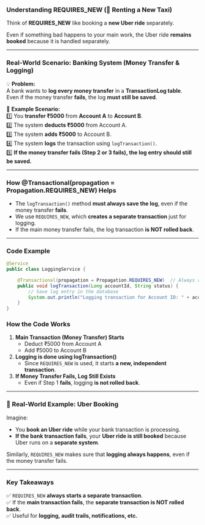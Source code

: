 

### **Understanding REQUIRES_NEW (🚖 Renting a New Taxi)**
Think of **REQUIRES_NEW** like booking a **new Uber ride** separately.  

Even if something bad happens to your main work, the Uber ride **remains booked** because it is handled separately.

---

### **Real-World Scenario: Banking System (Money Transfer & Logging)**  

💡 **Problem:**  
A bank wants to **log every money transfer** in a **TransactionLog table**.  
Even if the money transfer **fails**, the log **must still be saved**.

📌 **Example Scenario:**  
1️⃣ You **transfer ₹5000** from **Account A** to **Account B**.  
2️⃣ The system **deducts ₹5000** from Account A.  
3️⃣ The system **adds ₹5000** to Account B.  
4️⃣ The system **logs** the transaction using `logTransaction()`.  
5️⃣ **If the money transfer fails (Step 2 or 3 fails), the log entry should still be saved.**  

---

### **How @Transactional(propagation = Propagation.REQUIRES_NEW) Helps**
- The `logTransaction()` method **must always save the log**, even if the money transfer **fails**.  
- We use `REQUIRES_NEW`, which **creates a separate transaction** just for logging.  
- If the main money transfer fails, the log transaction **is NOT rolled back**.

---

### **Code Example**
```java
@Service
public class LoggingService {

    @Transactional(propagation = Propagation.REQUIRES_NEW)  // Always runs in a separate transaction
    public void logTransaction(Long accountId, String status) {
        // Save log entry in the database
        System.out.println("Logging transaction for Account ID: " + accountId + " with Status: " + status);
    }
}
```

### **How the Code Works**
1. **Main Transaction (Money Transfer) Starts**  
   - Deduct ₹5000 from Account A  
   - Add ₹5000 to Account B  
2. **Logging is done using logTransaction()**  
   - Since `REQUIRES_NEW` is used, it starts **a new, independent transaction**.  
3. **If Money Transfer Fails, Log Still Exists**  
   - Even if Step 1 **fails**, logging **is not rolled back**.

---

### **🔹 Real-World Example: Uber Booking**
Imagine:  
- You **book an Uber ride** while your bank transaction is processing.  
- **If the bank transaction fails**, your **Uber ride is still booked** because Uber runs on a **separate system**.  

Similarly, `REQUIRES_NEW` makes sure that **logging always happens**, even if the money transfer fails.

---

### **Key Takeaways**
✅ `REQUIRES_NEW` **always starts a separate transaction**.  
✅ If the **main transaction fails**, the **separate transaction is NOT rolled back**.  
✅ Useful for **logging, audit trails, notifications, etc.**  

